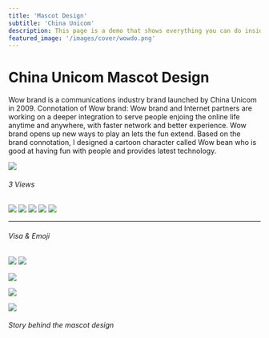 ```yaml
---
title: 'Mascot Design'
subtitle: 'China Unicom'
description: This page is a demo that shows everything you can do inside portfolio and blog posts.
featured_image: '/images/cover/wowdo.png'
---
```


# China Unicom Mascot Design

Wow brand is a communications industry brand launched by China Unicom in 2009.
Connotation of Wow brand: Wow brand and Internet partners are working on a deeper integration to serve people enjoing the online life anytime and anywhere, with faster network and better
experience. Wow brand opens up new ways to play an lets the fun extend.
Based on the brand connotation, I designed a cartoon character called Wow bean who is good at having fun with people and provides latest technology.

![]({{site.baseurl}}/images/mascot/3views.jpg)
###### 3 Views

<div class="gallery" data-columns="5">
	<img src="{{site.baseurl}}/images/mascot/plane.png">
	<img src="{{site.baseurl}}/images/mascot/skateboarding.png">
	<img src="{{site.baseurl}}/images/mascot/spaceman.png">
	<img src="{{site.baseurl}}/images/mascot/surfing.png">
	<img src="{{site.baseurl}}/images/mascot/vr.png">
</div>

---

###### Visa & Emoji

<div class="gallery" data-columns="2">
	<img src="{{site.baseurl}}/images/mascot/visa.png">
	<img src="{{site.baseurl}}/images/mascot/emoji.png">
</div>

![]({{site.baseurl}}/images/mascot/product.jpg)

![]({{site.baseurl}}/images/mascot/manga1.jpg)

![]({{site.baseurl}}/images/mascot/manga2.jpg)
###### Story behind the mascot design








